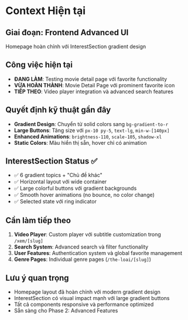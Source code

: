 # Context Hiện tại

## Giai đoạn: Frontend Advanced UI
Homepage hoàn chỉnh với InterestSection gradient design

## Công việc hiện tại
- **ĐANG LÀM**: Testing movie detail page với favorite functionality
- **VỪA HOÀN THÀNH**: Movie Detail Page với prominent favorite icon
- **TIẾP THEO**: Video player integration và advanced search features

## Quyết định kỹ thuật gần đây
- **Gradient Design**: Chuyển từ solid colors sang `bg-gradient-to-r` 
- **Large Buttons**: Tăng size với `px-10 py-5`, `text-lg`, `min-w-[140px]`
- **Enhanced Animations**: `brightness-110`, `scale-105`, `shadow-xl`
- **Static Colors**: Màu hiển thị sẵn, hover chỉ có animation

## InterestSection Status ✅
- ✅ 6 gradient topics + "Chủ đề khác"
- ✅ Horizontal layout với wide container
- ✅ Large colorful buttons với gradient backgrounds
- ✅ Smooth hover animations (no bounce, no color change)
- ✅ Selected state với ring indicator

## Cần làm tiếp theo
1. **Video Player**: Custom player với subtitle customization trong `/xem/[slug]`
2. **Search System**: Advanced search và filter functionality
3. **User Features**: Authentication system và global favorite management
4. **Genre Pages**: Individual genre pages (`/the-loai/[slug]`)

## Lưu ý quan trọng
- Homepage layout đã hoàn chỉnh với modern gradient design
- InterestSection có visual impact mạnh với large gradient buttons
- Tất cả components responsive và performance optimized
- Sẵn sàng cho Phase 2: Advanced Features
